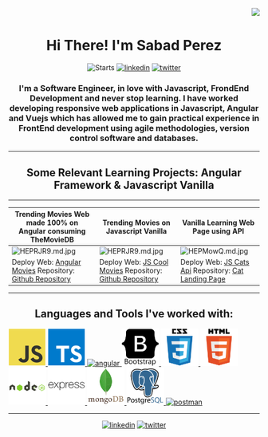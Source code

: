 <div align="right"> 

![](https://media.tenor.com/pPKOYQpTO8AAAAAM/monkey-developer.gif)

</div>
<div align="center"> <h1> Hi There! I'm Sabad Perez </h1> 


![Starts](https://img.shields.io/github/stars/meistter/CoolMovies?style=social "Starts")   [![linkedin](https://img.shields.io/badge/LinkedIn-%2B1-blue "linkedin")](https://www.linkedin.com/in/sabadperez/ "linkedin")    [![twitter](https://img.shields.io/twitter/follow/josuep723?style=social "twitter")](https://twitter.com/Josuep723 "twitter") 

<h3>I'm a Software Engineer, in love with Javascript, FrondEnd Development and never stop learning. I have worked developing responsive web applications in Javascript, Angular and Vuejs which has allowed me to gain practical experience in FrontEnd development using agile methodologies, version control software and databases. 
</h3>
  
</div>


<hr>

<div align="center"> <h2>Some Relevant Learning Projects: Angular Framework & Javascript Vanilla </h2> </div>
<hr>

|Trending Movies Web made 100% on Angular consuming TheMovieDB | Trending Movies on Javascript Vanilla | Vanilla Learning Web Page using API |
| ------------ | ------------ | ------------ |
|<img width="300px" src="https://iili.io/HEPRJR9.md.jpg" alt="HEPRJR9.md.jpg" border="0">  | <img width="500px" src="https://iili.io/HEPRJR9.md.jpg" alt="HEPRJR9.md.jpg" border="0">   | <img  width="500px" src="https://iili.io/HEPMowQ.md.jpg" alt="HEPMowQ.md.jpg" border="0">|
| Deploy Web: [Angular Movies](https://meistter.github.io/CoolMovies/#home "meistter.github.ip") Repository: [Github Repository](https://github.com/Meistter/CoolMovies/tree/Curso-3-Optimizacion "Github Repository") | Deploy Web: [JS Cool Movies](https://meistter.github.io/CoolMovies/#home "meistter.github.ip") Repository: [Github Repository](https://github.com/Meistter/CoolMovies/tree/Curso-3-Optimizacion "Github Repository") |  Deploy Web: [JS Cats Api](https://meistter.github.io/Consumo-De-Apis/ "meistter.github.ip") Repository: [Cat Landing Page](https://github.com/Meistter/Consumo-De-Apis "Github Repository") |

<hr>

<h2 align="center">Languages and Tools I've worked with:</h2>
<p align="left"><a href="https://developer.mozilla.org/en-US/docs/Web/JavaScript" target="_blank" rel="noreferrer"> <img src="https://raw.githubusercontent.com/devicons/devicon/master/icons/javascript/javascript-original.svg" alt="javascript" width="75" height="75"/> </a><a href="https://www.typescriptlang.org/" target="_blank" rel="noreferrer"> <img src="https://raw.githubusercontent.com/devicons/devicon/master/icons/typescript/typescript-original.svg" alt="typescript" width="75" height="75"/> </a> <a href="https://angular.io" target="_blank" rel="noreferrer"> <img src="https://angular.io/assets/images/logos/angular/angular.svg" alt="angular" width="75" height="75"/> <a href="https://getbootstrap.com" target="_blank" rel="noreferrer"> <img src="https://raw.githubusercontent.com/devicons/devicon/master/icons/bootstrap/bootstrap-plain-wordmark.svg" alt="bootstrap" width="75" height="75"/> </a> <a href="https://www.w3schools.com/css/" target="_blank" rel="noreferrer"> <img src="https://raw.githubusercontent.com/devicons/devicon/master/icons/css3/css3-original-wordmark.svg" alt="css3" width="75" height="75"/> <a href="https://www.w3.org/html/" target="_blank" rel="noreferrer"> <img src="https://raw.githubusercontent.com/devicons/devicon/master/icons/html5/html5-original-wordmark.svg" alt="html5" width="75" height="75"/> </a> <a href="https://nodejs.org" target="_blank" rel="noreferrer"> <img src="https://raw.githubusercontent.com/devicons/devicon/master/icons/nodejs/nodejs-original-wordmark.svg" alt="nodejs" width="75" height="75"/> </a> </a> <a href="https://expressjs.com" target="_blank" rel="noreferrer"> <img src="https://raw.githubusercontent.com/devicons/devicon/master/icons/express/express-original-wordmark.svg" alt="express" width="75" height="75"/> </a> <a href="https://www.mongodb.com/" target="_blank" rel="noreferrer"> <img src="https://raw.githubusercontent.com/devicons/devicon/master/icons/mongodb/mongodb-original-wordmark.svg" alt="mongodb" width="75" height="75"/> </a>  <a href="https://www.postgresql.org" target="_blank" rel="noreferrer"> <img src="https://raw.githubusercontent.com/devicons/devicon/master/icons/postgresql/postgresql-original-wordmark.svg" alt="postgresql" width="75" height="75"/> </a> <a href="https://postman.com" target="_blank" rel="noreferrer"> <img src="https://www.vectorlogo.zone/logos/getpostman/getpostman-icon.svg" alt="postman" width="75" height="75"/> </a>  </p>
  
<hr>

<div align="center">
  
[![linkedin](https://img.shields.io/badge/linkedin-0A66C2?style=for-the-badge&logo=linkedin&logoColor=white)](https://www.linkedin.com/in/sabadperez/)
[![twitter](https://img.shields.io/badge/twitter-1DA1F2?style=for-the-badge&logo=twitter&logoColor=white)](https://twitter.com/Josuep723)
</div>

